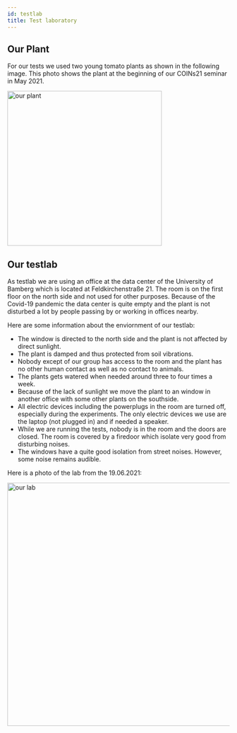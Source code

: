 ```yaml
---
id: testlab
title: Test laboratory 
---
```


## Our Plant

For our tests we used two young tomato plants as shown in the following image. This photo shows the plant at the beginning of our COINs21 seminar in May 2021.

<img src="/img/Test01/ourplant.jpg" alt="our plant" width="350"/>


## Our testlab

As testlab we are using an office at the data center of the University of Bamberg which is located at Feldkirchenstraße 21. The room is on the first floor on the north side and not used for other purposes. Because of the Covid-19 pandemic the data center is quite empty and the plant is not disturbed a lot by people passing by or working in offices nearby.

Here are some information about the enviornment of our testlab:

- The window is directed to the north side and the plant is not affected by direct sunlight.
- The plant is damped and thus protected from soil vibrations.
- Nobody except of our group has access to the room and the plant has no other human contact as well as no contact to animals.
- The plants gets watered when needed around three to four times a week.
- Because of the lack of sunlight we move the plant to an window in another office with some other plants on the southside.
- All electric devices including the powerplugs in the room are turned off, especially during the experiments. The only electric devices we use are the laptop (not plugged in) and if needed a speaker.
- While we are running the tests, nobody is in the room and the doors are closed. The room is covered by a firedoor which isolate very good from disturbing noises.
- The windows have a quite good isolation from street noises. However, some noise remains audible.

Here is a photo of the lab from the 19.06.2021:

<img src="/img/Test01/lab.jpg" alt="our lab" width="550"/>